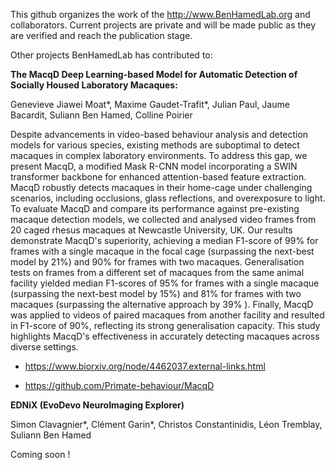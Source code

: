This github organizes the work of the http://www.BenHamedLab.org and collaborators. Current projects are private and will be made public as they are verified and reach the publication stage. 


Other projects BenHamedLab has contributed to:

**The MacqD Deep Learning-based Model for Automatic Detection of Socially Housed Laboratory Macaques:**

Genevieve Jiawei Moat*, Maxime Gaudet-Trafit*, Julian Paul, Jaume Bacardit, Suliann Ben Hamed, Colline Poirier

Despite advancements in video-based behaviour analysis and detection models for various species, existing methods are suboptimal to detect macaques in complex laboratory environments. To address this gap, we present MacqD, a modified Mask R-CNN model incorporating a SWIN transformer backbone for enhanced attention-based feature extraction. MacqD robustly detects macaques in their home-cage under challenging scenarios, including occlusions, glass reflections, and overexposure to light. To evaluate MacqD and compare its performance against pre-existing macaque detection models, we collected and analysed video frames from 20 caged rhesus macaques at Newcastle University, UK. Our results demonstrate MacqD's superiority, achieving a median F1-score of 99% for frames with a single macaque in the focal cage (surpassing the next-best model by 21%) and 90% for frames with two macaques. Generalisation tests on frames from a different set of macaques from the same animal facility yielded median F1-scores of 95% for frames with a single macaque (surpassing the next-best model by 15%) and 81% for frames with two macaques (surpassing the alternative approach by 39% ). Finally, MacqD was applied to videos of paired macaques from another facility and resulted in F1-score of 90%, reflecting its strong generalisation capacity. This study highlights MacqD's effectiveness in accurately detecting macaques across diverse settings.

* https://www.biorxiv.org/node/4462037.external-links.html

* https://github.com/Primate-behaviour/MacqD

**EDNiX (EvoDevo NeuroImaging Explorer)**

Simon Clavagnier*, Clément Garin*, Christos Constantinidis, Léon Tremblay, Suliann Ben Hamed

Coming soon !
